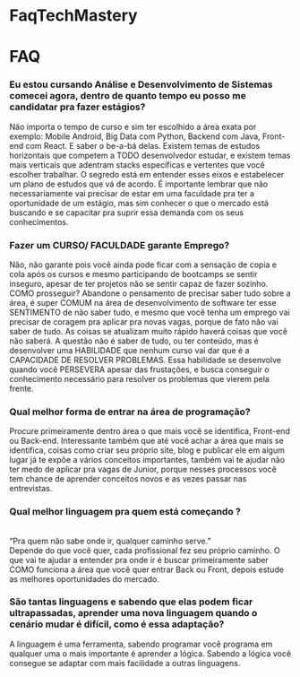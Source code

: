 # FaqTechMastery

# FAQ
### Eu estou cursando Análise e Desenvolvimento de Sistemas comecei agora, dentro de quanto tempo eu posso me candidatar pra fazer estágios?
Não importa o tempo de curso e sim ter escolhido a área exata por exemplo: Mobile Android, Big Data com Python, Backend com Java, Front-end com React.
E saber o be-a-bá delas.
Existem temas de estudos horizontais que competem a TODO desenvolvedor estudar, e existem temas mais verticais que adentram stacks específicas e vertentes que você escolher trabalhar. O segredo está em entender esses eixos e estabelecer um plano de estudos que vá de acordo.
É importante lembrar que não necessariamente vai precisar de estar em uma faculdade pra ter a oportunidade de um estágio, mas sim conhecer o que o mercado está buscando e se capacitar pra suprir essa demanda com os seus conhecimentos.

### Fazer um CURSO/ FACULDADE garante Emprego?
Não, não garante pois você ainda pode ficar com a sensação de copia e cola após os cursos e mesmo participando de bootcamps se sentir inseguro, apesar de ter projetos não se sentir capaz de fazer sozinho. COMO prosseguir?
Abandone o pensamento de precisar saber tudo sobre a área, é super COMUM na área de desenvolvimento de software ter esse SENTIMENTO de não saber tudo, e mesmo que você tenha um emprego vai precisar de coragem pra aplicar pra novas vagas, porque de fato não vai saber de tudo. As coisas se atualizam muito rápido haverá coisas que você não saberá.
A questão não é saber de tudo, ou ter conteúdo, mas é desenvolver uma HABILIDADE que nenhum curso vai dar que é a CAPACIDADE DE RESOLVER PROBLEMAS. Essa habilidade se desenvolve quando você PERSEVERA apesar das frustações, e busca conseguir o conhecimento necessário para resolver os problemas que vierem pela frente.

### Qual melhor forma de entrar na área de programação?
Procure primeiramente dentro área o que mais você se identifica, Front-end ou Back-end.
Interessante também que até você achar a área que mais se identifica, coisas como criar seu próprio site, blog e publicar ele em algum lugar já te expõe a vários conceitos importantes, também vai te ajudar não ter medo de aplicar pra vagas de Junior, porque nesses processos você tem chance de aprender conceitos novos e as vezes passar nas entrevistas.

### Qual melhor linguagem pra quem está começando ?
 <br> “Pra quem não sabe onde ir, qualquer caminho serve.” </br>
Depende do que você quer, cada profissional fez seu próprio caminho. O que vai te ajudar a entender pra onde ir é buscar primeiramente saber COMO funciona a área que você quer entrar Back ou Front, depois estude as melhores oportunidades do mercado.




### São tantas linguagens e sabendo que elas podem ficar ultrapassadas, aprender uma nova linguagem quando o cenário mudar é difícil, como é essa adaptação?
A linguagem é uma ferramenta, sabendo programar você programa em qualquer uma o mais importante é aprender a lógica. Sabendo a lógica você consegue se adaptar com mais facilidade a outras linguagens.

